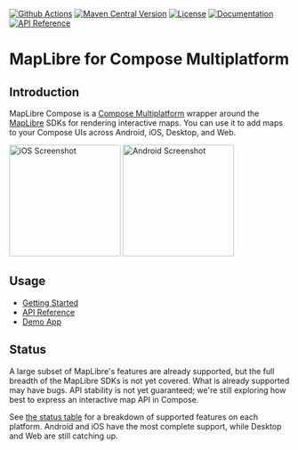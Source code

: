 [![Github Actions](https://github.com/sargunv/maplibre-compose/actions/workflows/ci.yml/badge.svg)](https://github.com/sargunv/maplibre-compose/actions/workflows/ci.yml?query=branch%3Amain)
[![Maven Central Version](https://img.shields.io/maven-central/v/dev.sargunv.maplibre-compose/maplibre-compose)](https://central.sonatype.com/namespace/dev.sargunv.maplibre-compose)
[![License](https://img.shields.io/github/license/sargunv/maplibre-compose)](https://github.com/sargunv/maplibre-compose/blob/main/LICENSE)
[![Documentation](https://img.shields.io/badge/Documentation-blue?logo=MaterialForMkDocs&logoColor=white)](https://sargunv.github.io/maplibre-compose/)
[![API Reference](https://img.shields.io/badge/API_Reference-blue?logo=Kotlin&logoColor=white)](https://sargunv.github.io/maplibre-compose/api/)

# MapLibre for Compose Multiplatform

## Introduction

MapLibre Compose is a [Compose Multiplatform][compose] wrapper around the
[MapLibre][maplibre] SDKs for rendering interactive maps. You can use it to add
maps to your Compose UIs across Android, iOS, Desktop, and Web.

<p float="left">
  <img src="https://github.com/user-attachments/assets/997cf8a4-2841-40c8-b5a1-ef98193b21b2" width="200" alt="iOS Screenshot"/>
  <img src="https://github.com/user-attachments/assets/e450f689-e254-48b7-bd91-3d3042faa290" width="200" alt="Android Screenshot"/>
</p>

## Usage

- [Getting Started](https://sargunv.github.io/maplibre-compose/getting-started/)
- [API Reference](https://sargunv.github.io/maplibre-compose/api/)
- [Demo App](./demo-app)

## Status

A large subset of MapLibre's features are already supported, but the full
breadth of the MapLibre SDKs is not yet covered. What is already supported may
have bugs. API stability is not yet guaranteed; we're still exploring how best
to express an interactive map API in Compose.

See [the status table][status] for a breakdown of supported features on each
platform. Android and iOS have the most complete support, while Desktop and Web
are still catching up.

[compose]: https://www.jetbrains.com/compose-multiplatform/
[maplibre]: https://maplibre.org/
[status]: https://sargunv.github.io/maplibre-compose/#status
